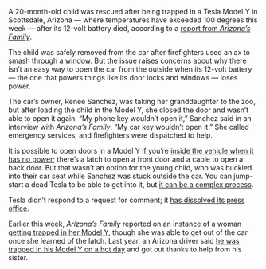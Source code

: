 A 20-month-old child was rescued after being trapped in a Tesla Model Y in Scottsdale, Arizona — where temperatures have exceeded 100 degrees this week — after its 12-volt battery died, according to a [report from *Arizona’s Family*](https://www.azfamily.com/2024/06/20/toddler-trapped-car-when-tesla-battery-dies-scottsdale/).

The child was safely removed from the car after firefighters used an ax to smash through a window. But the issue raises concerns about why there isn’t an easy way to open the car from the outside when its 12-volt battery — the one that powers things like its door locks and windows — loses power.

The car’s owner, Renee Sanchez, was taking her granddaughter to the zoo, but after loading the child in the Model Y, she closed the door and wasn’t able to open it again. “My phone key wouldn’t open it,” Sanchez said in an interview with *Arizona’s Family*. “My car key wouldn’t open it.” She called emergency services, and firefighters were dispatched to help.

It is possible to open doors in a Model Y if you’re [inside the vehicle when it has no power](https://www.tesla.com/ownersmanual/model3/en_us/GUID-A7A60DC7-E476-4A86-9C9C-10F4A276AB8B.html); there’s a latch to open a front door and a cable to open a back door. But that wasn’t an option for the young child, who was buckled into their car seat while Sanchez was stuck outside the car. You can jump-start a dead Tesla to be able to get into it, but [it can be a complex process](https://jalopnik.com/viral-tiktok-video-shows-how-complicated-it-is-to-jumps-1851169346).

Tesla didn’t respond to a request for comment; it [has dissolved its press office](https://electrek.co/2020/10/06/tesla-dissolves-pr-department/).

Earlier this week, *Arizona’s Family* reported on an instance of a woman [getting trapped in her Model Y](https://www.azfamily.com/2024/06/19/arizona-woman-trapped-tesla-when-battery-dies/), though she was able to get out of the car once she learned of the latch. Last year, an Arizona driver said [he was trapped in his Model Y on a hot day](https://abc7.com/tesla-y-model-stuck-in-car-hot-battery/13582249/) and got out thanks to help from his sister.
